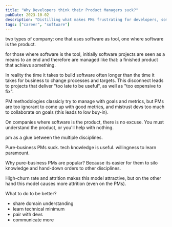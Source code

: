 ```yaml
---
title: "Why Developers think their Product Managers suck?"
pubDate: 2023-10-02
description: "Distilling what makes PMs frustrating for developers, some likely reasons why, and how to do better."
tags: ["career", "software"]
---
```


two types of company: one that uses software as tool, one where software is the product.

for those where software is the tool, initially software projects are seen as a means to an end and therefore are managed like that: a finished product that achievs something.

In reality the time it takes to build software often longer than the time it takes for business to change processes and targets. This disconnect leads to projects that deliver "too late to be useful", as well as "too expensive to fix".

PM methodologies classicly try to manage with goals and metrics, but PMs are too ignorant to come up with good metrics, and mistrust devs too much to collaborate on goals (this leads to low buy-in).

On companies where software is the product, there is no excuse. You must understand the product, or you'll help with nothing.

pm as a glue between the multiple disciplines.

Pure-business PMs suck. tech knowledge is useful. willingness to learn paramount.

Why pure-business PMs are popular? Because its easier for them to silo knowledge and hand-down orders to other disciplines.

High-churn rate and attrition makes this model attractive, but on the other hand this model causes more attrition (even on the PMs).


What to do to be better?

- share domain understanding
- learn technical minimum
- pair with devs
- communicate more